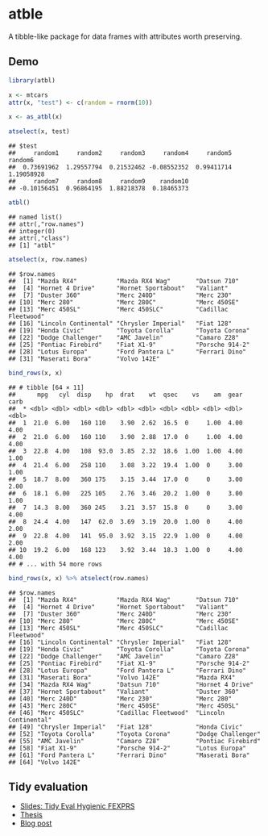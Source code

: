 atble
================

A tibble-like package for data frames with attributes worth preserving.

Demo
----

``` r
library(atbl)

x <- mtcars
attr(x, "test") <- c(random = rnorm(10))

x <- as_atbl(x)

atselect(x, test)
```

    ## $test
    ##     random1     random2     random3     random4     random5     random6 
    ##  0.73691962  1.29557794  0.21532462 -0.08552352  0.99411714  1.19058928 
    ##     random7     random8     random9    random10 
    ## -0.10156451  0.96864195  1.88218378  0.18465373

``` r
atbl()
```

    ## named list()
    ## attr(,"row.names")
    ## integer(0)
    ## attr(,"class")
    ## [1] "atbl"

``` r
atselect(x, row.names)
```

    ## $row.names
    ##  [1] "Mazda RX4"           "Mazda RX4 Wag"       "Datsun 710"         
    ##  [4] "Hornet 4 Drive"      "Hornet Sportabout"   "Valiant"            
    ##  [7] "Duster 360"          "Merc 240D"           "Merc 230"           
    ## [10] "Merc 280"            "Merc 280C"           "Merc 450SE"         
    ## [13] "Merc 450SL"          "Merc 450SLC"         "Cadillac Fleetwood" 
    ## [16] "Lincoln Continental" "Chrysler Imperial"   "Fiat 128"           
    ## [19] "Honda Civic"         "Toyota Corolla"      "Toyota Corona"      
    ## [22] "Dodge Challenger"    "AMC Javelin"         "Camaro Z28"         
    ## [25] "Pontiac Firebird"    "Fiat X1-9"           "Porsche 914-2"      
    ## [28] "Lotus Europa"        "Ford Pantera L"      "Ferrari Dino"       
    ## [31] "Maserati Bora"       "Volvo 142E"

``` r
bind_rows(x, x)
```

    ## # tibble [64 × 11]
    ##      mpg   cyl  disp    hp  drat    wt  qsec    vs    am  gear  carb
    ##  * <dbl> <dbl> <dbl> <dbl> <dbl> <dbl> <dbl> <dbl> <dbl> <dbl> <dbl>
    ##  1  21.0  6.00   160 110    3.90  2.62  16.5  0     1.00  4.00  4.00
    ##  2  21.0  6.00   160 110    3.90  2.88  17.0  0     1.00  4.00  4.00
    ##  3  22.8  4.00   108  93.0  3.85  2.32  18.6  1.00  1.00  4.00  1.00
    ##  4  21.4  6.00   258 110    3.08  3.22  19.4  1.00  0     3.00  1.00
    ##  5  18.7  8.00   360 175    3.15  3.44  17.0  0     0     3.00  2.00
    ##  6  18.1  6.00   225 105    2.76  3.46  20.2  1.00  0     3.00  1.00
    ##  7  14.3  8.00   360 245    3.21  3.57  15.8  0     0     3.00  4.00
    ##  8  24.4  4.00   147  62.0  3.69  3.19  20.0  1.00  0     4.00  2.00
    ##  9  22.8  4.00   141  95.0  3.92  3.15  22.9  1.00  0     4.00  2.00
    ## 10  19.2  6.00   168 123    3.92  3.44  18.3  1.00  0     4.00  4.00
    ## # ... with 54 more rows

``` r
bind_rows(x, x) %>% atselect(row.names)
```

    ## $row.names
    ##  [1] "Mazda RX4"           "Mazda RX4 Wag"       "Datsun 710"         
    ##  [4] "Hornet 4 Drive"      "Hornet Sportabout"   "Valiant"            
    ##  [7] "Duster 360"          "Merc 240D"           "Merc 230"           
    ## [10] "Merc 280"            "Merc 280C"           "Merc 450SE"         
    ## [13] "Merc 450SL"          "Merc 450SLC"         "Cadillac Fleetwood" 
    ## [16] "Lincoln Continental" "Chrysler Imperial"   "Fiat 128"           
    ## [19] "Honda Civic"         "Toyota Corolla"      "Toyota Corona"      
    ## [22] "Dodge Challenger"    "AMC Javelin"         "Camaro Z28"         
    ## [25] "Pontiac Firebird"    "Fiat X1-9"           "Porsche 914-2"      
    ## [28] "Lotus Europa"        "Ford Pantera L"      "Ferrari Dino"       
    ## [31] "Maserati Bora"       "Volvo 142E"          "Mazda RX4"          
    ## [34] "Mazda RX4 Wag"       "Datsun 710"          "Hornet 4 Drive"     
    ## [37] "Hornet Sportabout"   "Valiant"             "Duster 360"         
    ## [40] "Merc 240D"           "Merc 230"            "Merc 280"           
    ## [43] "Merc 280C"           "Merc 450SE"          "Merc 450SL"         
    ## [46] "Merc 450SLC"         "Cadillac Fleetwood"  "Lincoln Continental"
    ## [49] "Chrysler Imperial"   "Fiat 128"            "Honda Civic"        
    ## [52] "Toyota Corolla"      "Toyota Corona"       "Dodge Challenger"   
    ## [55] "AMC Javelin"         "Camaro Z28"          "Pontiac Firebird"   
    ## [58] "Fiat X1-9"           "Porsche 914-2"       "Lotus Europa"       
    ## [61] "Ford Pantera L"      "Ferrari Dino"        "Maserati Bora"      
    ## [64] "Volvo 142E"

Tidy evaluation
---------------

-   [Slides: Tidy Eval Hygienic FEXPRS](https://www.r-project.org/dsc/2017/slides/tidyeval-hygienic-fexprs.pdf)
-   [Thesis](https://web.wpi.edu/Pubs/ETD/Available/etd-090110-124904/unrestricted/jshutt.pdf)
-   [Blog post](http://www.onceupondata.com/2017/08/12/my-first-steps-into-the-world-of-tidyeval/)
